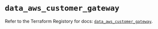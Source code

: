 # `data_aws_customer_gateway`

Refer to the Terraform Registory for docs: [`data_aws_customer_gateway`](https://registry.terraform.io/providers/hashicorp/aws/3.76.1/docs/data-sources/customer_gateway).

